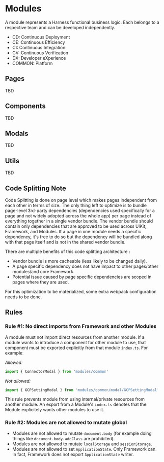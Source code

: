 # Modules

A module represents a Harness functional business logic. Each belongs to a respective team and can be developed independently.

- CD: Continuous Deployment
- CE: Continuous Efficiency
- CI: Continuous Integration
- CV: Continuous Verification
- DX: Developer eXperience
- COMMON: Platform

## Pages

TBD

## Components

TBD

## Modals

TBD

## Utils

TBD

## Code Splitting Note

Code Splitting is done on page level which makes pages independent from each other in terms of size. The only thing left to optimize is to bundle page-level 3rd-party dependencies (dependencies used specifically for a page and not widely adopted across the whole app) per page instead of everything together in a single vendor bundle. The vendor bundle should contain only dependencies that are approved to be used across UIKit, Framework, and Modules. If a page in one module needs a specific dependency, it's free to do so but the dependency will be bundled along with that page itself and is not in the shared vendor bundle.

There are multiple benefits of this code splitting architecture :

- Vendor bundle is more cacheable (less likely to be changed daily).
- A page specific dependency does not have impact to other pages/other modules/and core Framework.
- Potential issue caused by page specific dependencies are scoped in pages where they are used.

For this optimization to be materialized, some extra webpack configuration needs to be done.

## Rules

### Rule #1: No direct imports from Framework and other Modules

A module must not import direct resources from another module. If a module wants to introduce a component for other module to use, that component must be exported explicitly from that module `index.ts`. For example:

_Allowed:_

```js
import { ConnectorModal } from 'modules/common'
```

_Not allowed:_

```js
import { GCPSettingModal } from 'modules/common/modal/GCPSettingModal'
```

This rule prevents module from using internal/private resources from another module. An export from a Module's `index.ts` denotes that the Module explicitely wants other modules to use it.

### Rule #2: Modules are not allowed to mutate global

- Modules are not allowed to mutate `document.body` (for example doing things like `document.body.addClass` are prohibited).
- Modules are not allowed to mutate `localStorage` and `sessionStorage`.
- Modules are not allowed to set `ApplicationState`. Only Framework can. In fact, Framework does not export `ApplicationState` writer.
